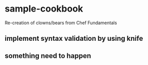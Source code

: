 # sample-cookbook

Re-creation of clowns/bears from Chef Fundamentals

## implement syntax validation by using knife

## something need to happen

